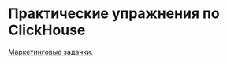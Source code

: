 <h1>Практические упражнения по ClickHouse</h1>
<p><a href="https://github.com/Oleg-Loginov-analyst/Analytics/blob/main/Clickhouse/Exercises/Clickhouse-homework.sql">Маркетинговые задачки.</a></p>
